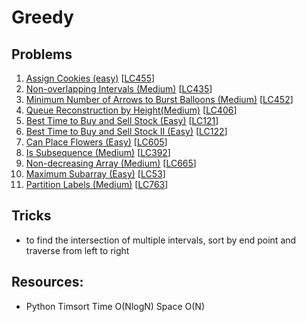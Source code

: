 # Greedy

## Problems

1. [Assign Cookies (easy)]()
[[LC455](https://leetcode.com/problems/assign-cookies/description/)]
1. [Non-overlapping Intervals (Medium)]()
[[LC435](https://leetcode.com/problems/non-overlapping-intervals/)]
1. [Minimum Number of Arrows to Burst Balloons (Medium)]()
[[LC452](https://leetcode.com/problems/minimum-number-of-arrows-to-burst-balloons/description/)]
1. [Queue Reconstruction by Height(Medium)]()
[[LC406](https://leetcode.com/problems/queue-reconstruction-by-height/description/)]
1. [Best Time to Buy and Sell Stock (Easy)]()
[[LC121](https://leetcode.com/problems/best-time-to-buy-and-sell-stock/description/)]
1. [Best Time to Buy and Sell Stock II (Easy)]()
[[LC122](https://leetcode.com/problems/best-time-to-buy-and-sell-stock-ii/description/)]
1. [Can Place Flowers (Easy)]()
[[LC605](https://leetcode.com/problems/can-place-flowers/description/)]
1. [Is Subsequence (Medium)]()
[[LC392](https://leetcode.com/problems/is-subsequence/description/)]
1. [Non-decreasing Array (Medium)]()
[[LC665](https://leetcode.com/problems/non-decreasing-array/description/)]
1. [Maximum Subarray (Easy)]()
[[LC53](https://leetcode.com/problems/maximum-subarray/description/)]
1. [Partition Labels (Medium)]()
[[LC763](https://leetcode.com/problems/partition-labels/description/)]

## Tricks

- to find the intersection of multiple intervals, sort by end point and traverse from left to right

## Resources:

- Python Timsort Time O(NlogN) Space O(N)
